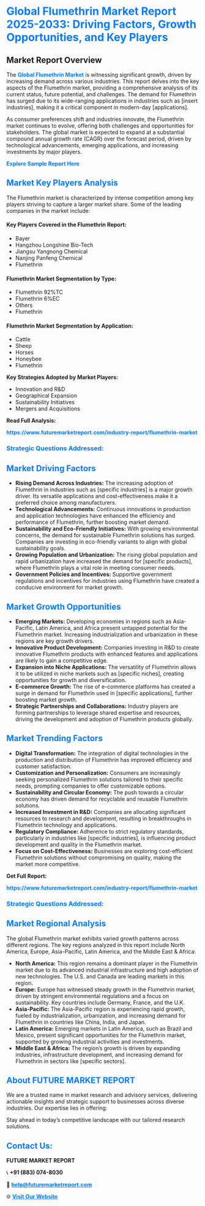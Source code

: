 <h1 style="color: #007BFF;">Global Flumethrin Market Report 2025-2033: Driving Factors, Growth Opportunities, and Key Players</h1>

<section id="overview">
<h2>Market Report Overview</h2>
<p>The <a href="https://www.futuremarketreport.com/industry-report/flumethrin-market" style="color: #007BFF; text-decoration: none;"><strong>Global Flumethrin Market</strong></a> is witnessing significant growth, driven by increasing demand across various industries. This report delves into the key aspects of the Flumethrin market, providing a comprehensive analysis of its current status, future potential, and challenges. The demand for Flumethrin has surged due to its wide-ranging applications in industries such as [insert industries], making it a critical component in modern-day [applications].</p>
<p>As consumer preferences shift and industries innovate, the Flumethrin market continues to evolve, offering both challenges and opportunities for stakeholders. The global market is expected to expand at a substantial compound annual growth rate (CAGR) over the forecast period, driven by technological advancements, emerging applications, and increasing investments by major players.</p>
</section>

<section id="overview">
<p><a href="https://www.futuremarketreport.com/request-sample/reportId=107931" style="color: #007BFF; text-decoration: none;"><strong>Explore Sample Report Here</strong></a></p>
</section>

<section id="key-players">
<h2 style="color: #007BFF;">Market Key Players Analysis</h2>
<p>The Flumethrin market is characterized by intense competition among key players striving to capture a larger market share. Some of the leading companies in the market include:</p>
<h4>Key Players Covered in the Flumethrin Report:</h4>
<ul><li>Bayer</li><li>Hangzhou Longshine Bio-Tech</li><li>Jiangsu Yangnong Chemical</li><li>Nanjing Panfeng Chemical</li><li>Flumethrin</li></ul>
<h4>Flumethrin Market Segmentation by Type:</h4>
<ul><li>Flumethrin 92%TC</li><li>Flumethrin 6%EC</li><li>Others</li><li>Flumethrin</li></ul>

<h4>Flumethrin Market Segmentation by Application:</h4>
<ul><li>Cattle</li><li>Sheep</li><li>Horses</li><li>Honeybee</li><li>Flumethrin</li></ul>
<p><strong>Key Strategies Adopted by Market Players:</strong></p>
<ul>
<li>Innovation and R&D</li>
<li>Geographical Expansion</li>
<li>Sustainability Initiatives</li>
<li>Mergers and Acquisitions</li>
</ul>
</section>

<section>
<p><strong>Read Full Analysis: </strong></p><a href="https://www.futuremarketreport.com/industry-report/flumethrin-market" style="color: #007BFF; text-decoration: none;"><strong>https://www.futuremarketreport.com/industry-report/flumethrin-market</strong></a>
<h3 style="color: #007BFF;">Strategic Questions Addressed:</h3>
</section>

<section id="driving-factors">
<h2 style="color: #007BFF;">Market Driving Factors</h2>
<ul>
<li><strong>Rising Demand Across Industries:</strong> The increasing adoption of Flumethrin in industries such as [specific industries] is a major growth driver. Its versatile applications and cost-effectiveness make it a preferred choice among manufacturers.</li>
<li><strong>Technological Advancements:</strong> Continuous innovations in production and application technologies have enhanced the efficiency and performance of Flumethrin, further boosting market demand.</li>
<li><strong>Sustainability and Eco-Friendly Initiatives:</strong> With growing environmental concerns, the demand for sustainable Flumethrin solutions has surged. Companies are investing in eco-friendly variants to align with global sustainability goals.</li>
<li><strong>Growing Population and Urbanization:</strong> The rising global population and rapid urbanization have increased the demand for [specific products], where Flumethrin plays a vital role in meeting consumer needs.</li>
<li><strong>Government Policies and Incentives:</strong> Supportive government regulations and incentives for industries using Flumethrin have created a conducive environment for market growth.</li>
</ul>
</section>

<section id="growth-opportunities">
<h2 style="color: #007BFF;">Market Growth Opportunities</h2>
<ul>
<li><strong>Emerging Markets:</strong> Developing economies in regions such as Asia-Pacific, Latin America, and Africa present untapped potential for the Flumethrin market. Increasing industrialization and urbanization in these regions are key growth drivers.</li>
<li><strong>Innovative Product Development:</strong> Companies investing in R&D to create innovative Flumethrin products with enhanced features and applications are likely to gain a competitive edge.</li>
<li><strong>Expansion into Niche Applications:</strong> The versatility of Flumethrin allows it to be utilized in niche markets such as [specific niches], creating opportunities for growth and diversification.</li>
<li><strong>E-commerce Growth:</strong> The rise of e-commerce platforms has created a surge in demand for Flumethrin used in [specific applications], further boosting market growth.</li>
<li><strong>Strategic Partnerships and Collaborations:</strong> Industry players are forming partnerships to leverage shared expertise and resources, driving the development and adoption of Flumethrin products globally.</li>
</ul>
</section>

<section id="trending-factors">
<h2 style="color: #007BFF;">Market Trending Factors</h2>
<ul>
<li><strong>Digital Transformation:</strong> The integration of digital technologies in the production and distribution of Flumethrin has improved efficiency and customer satisfaction.</li>
<li><strong>Customization and Personalization:</strong> Consumers are increasingly seeking personalized Flumethrin solutions tailored to their specific needs, prompting companies to offer customizable options.</li>
<li><strong>Sustainability and Circular Economy:</strong> The push towards a circular economy has driven demand for recyclable and reusable Flumethrin solutions.</li>
<li><strong>Increased Investment in R&D:</strong> Companies are allocating significant resources to research and development, resulting in breakthroughs in Flumethrin technology and applications.</li>
<li><strong>Regulatory Compliance:</strong> Adherence to strict regulatory standards, particularly in industries like [specific industries], is influencing product development and quality in the Flumethrin market.</li>
<li><strong>Focus on Cost-Effectiveness:</strong> Businesses are exploring cost-efficient Flumethrin solutions without compromising on quality, making the market more competitive.</li>
</ul>
</section>

<section>
<p><strong>Get Full Report: </strong></p><a href="https://www.futuremarketreport.com/industry-report/flumethrin-market" style="color: #007BFF; text-decoration: none;"><strong>https://www.futuremarketreport.com/industry-report/flumethrin-market</strong></a>
<h3 style="color: #007BFF;">Strategic Questions Addressed:</h3>
</section>


<section id="regional-analysis">
<h2 style="color: #007BFF;">Market Regional Analysis</h2>
<p>The global Flumethrin market exhibits varied growth patterns across different regions. The key regions analyzed in this report include North America, Europe, Asia-Pacific, Latin America, and the Middle East & Africa:</p>
<ul>
<li><strong>North America:</strong> This region remains a dominant player in the Flumethrin market due to its advanced industrial infrastructure and high adoption of new technologies. The U.S. and Canada are leading markets in this region.</li>
<li><strong>Europe:</strong> Europe has witnessed steady growth in the Flumethrin market, driven by stringent environmental regulations and a focus on sustainability. Key countries include Germany, France, and the U.K.</li>
<li><strong>Asia-Pacific:</strong> The Asia-Pacific region is experiencing rapid growth, fueled by industrialization, urbanization, and increasing demand for Flumethrin in countries like China, India, and Japan.</li>
<li><strong>Latin America:</strong> Emerging markets in Latin America, such as Brazil and Mexico, present significant opportunities for the Flumethrin market, supported by growing industrial activities and investments.</li>
<li><strong>Middle East & Africa:</strong> The region’s growth is driven by expanding industries, infrastructure development, and increasing demand for Flumethrin in sectors like [specific sectors].</li>
</ul>
</section>

<footer>
<h2 style="color: #007BFF;">About FUTURE MARKET REPORT</h2>
<p>We are a trusted name in market research and advisory services, delivering actionable insights and strategic support to businesses across diverse industries. Our expertise lies in offering:</p>

<p>Stay ahead in today’s competitive landscape with our tailored research solutions.</p>

<h2 style="color: #007BFF;">Contact Us:</h2>
<p><strong>FUTURE MARKET REPORT</strong></p>
<p>📞 <strong>+91 (883) 074-8030</strong></p>
<p>📧 <strong><a href="mailto:help@futuremarketreport.com" style="color: #007BFF;">help@futuremarketreport.com</a></strong></p>
<p>🌐 <strong><a href="https://www.futuremarketreport.com/" style="color: #007BFF;">Visit Our Website</a></strong></p>
</footer>